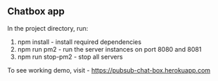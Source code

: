 

## Chatbox app

In the project directory, run: 

1. npm install  - install required dependencies 
2. npm run pm2  - run the server instances on port 8080 and 8081
3. npm run stop-pm2 - stop all servers

To see working demo, visit - https://pubsub-chat-box.herokuapp.com


